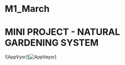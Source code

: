 # M1_March

# MINI PROJECT - NATURAL GARDENING SYSTEM


![AppVyor][![AppVeyor](https://img.shields.io/appveyor/build/MuthammalMahendiran/M1_March)]
